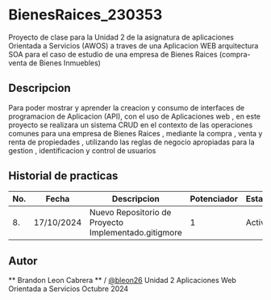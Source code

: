 # BienesRaices_230353
Proyecto de clase para la Unidad 2 de la asignatura de aplicaciones Orientada a Servicios (AWOS) a traves  de una Aplicacion WEB arquitectura SOA para el  caso de estudio  de una empresa de Bienes Raices (compra-venta de Bienes Inmuebles)

## Descripcion

Para poder mostrar y aprender la creacion y consumo de interfaces de programacion de Aplicacion (API), con el uso de Aplicaciones web , en este proyecto se realizara un sistema CRUD en el contexto de las operaciones comunes para una empresa de Bienes Raices , mediante la compra , venta y renta de propiedades , utilizando las reglas de negocio apropiadas para la gestion , identificacion y control de usuarios

## Historial de practicas 

|No.|Fecha |Descripcion|Potenciador|Estatus|
|--|--|--|--|--|
|8.|17/10/2024|Nuevo Repositorio de Proyecto Implementado.gitigmore|1|Activa|

## Autor
** Brandon Leon Cabrera ** / [@bleon26](https://github.com/bleon26)
Unidad 2
Aplicaciones Web Orientada a Servicios
Octubre 2024
